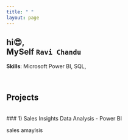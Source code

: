 ```yaml
---
title: " "
layout: page
---
```



  
## hi😍, <br> MySelf  **` Ravi Chandu `** 
 
**Skills**:  Microsoft Power BI,  SQL,

<br/>

## Projects 
<br/>
### 1) Sales Insights Data Analysis - Power BI <br>
<p> sales amaylsis <p/>


